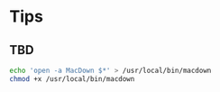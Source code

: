 # Tips

## TBD

```sh
echo 'open -a MacDown $*' > /usr/local/bin/macdown
chmod +x /usr/local/bin/macdown
```
